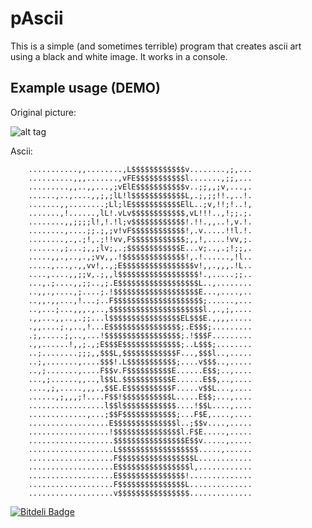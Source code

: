 # pAscii

This is a simple (and sometimes terrible) program that creates ascii
art using a black and white image. It works in a console.


## Example usage (DEMO)

Original picture:

![alt tag](https://raw.github.com/AdeebNqo/pAscii/master/pic.jpg)

Ascii:

		...........,,........,L$$$$$$$$$$$$v........,;,...
		..........,,,.......,vFE$$$$$$$$$$$l.......,;;,...
		.........,,..,,...,;vElE$$$$$$$$$$$v..;;,,;v,...,.
		......,..,....,,;,;lL!l$$$$$$$$$$$$L,.;,;;!!.,..!.
		.......,,........;Ll;lE$$$$$$$$$$$ElL..;v,!!;!..!,
		.......,!......,lL!.vLv$$$$$$$$$$$$,vL!!!..,!;;.;.
		........,,;;;;l!,!.!l;v$$$$$$$$$$$$!.!!.,,..!,v.!.
		........,....;;.;,;v!vF$$$$$$$$$$$$!,.v.....!!l.!.
		........,.,.;!,.;!!vv,F$$$$$$$$$$$$;,,!,....!vv,;.
		.......,;...;,,;lv;,.;$$$$$$$$$$$$E...v;..,.;!;;,.
		.....,,.,..,.,;vv,,.!$$$$$$$$$$$$$$!,.!......,!l..
		.....,...,.,,vv!,.,;E$$$$$$$$$$$$$$$$v!,,.,,,.!L..
		....,....,,;;v,.;,,l$$$$$$$$$$$$$$$$$$!.,.....;;..
		...,.;....,,;;..,;.E$$$$$$$$$$$$$$$$$$L..,........
		..,,.,....,;....;.!$$$$$$$$$$$$$$$$$$$E...,....,..
		..,,.,,...,!...;..F$$$$$$$$$$$$$$$$$$$$;......,...
		..,...;...,,,.,..,$$$$$$$$$$$$$$$$$$$$$l.,.,;,....
		.,,...,,..,.;;...l$$$$$$$$$$$$$$$$EL$$$E.,,,,.....
		.,,....;.,..,!...E$$$$$$$$$$$$$$$$;.E$$$;.........
		.;,.....;,..,...!$$$$$$$$$$$$$$$$$;.!$$$F.........
		.,,......!,,;.,;E$$$E$$$$$$$$$$$$$;..L$$$;........
		..;........;;;,,$$$L,$$$$$$$$$$$$F...,$$$l..,.....
		..;,.......,....$$$!.L$$$$$$$$$$$;....v$$$..,.....
		..,;.......,....F$$v.F$$$$$$$$$$E......E$$;..,....
		...,;......,,..,l$$L.$$$$$$$$$$$E......E$$,..,....
		....,;,.....,,,.,$$E.E$$$$$$$$$$F.....v$$L...,....
		......,;,,,;!....F$$!$$$$$$$$$$$L.....E$$;...,....
		.................l$$l$$$$$$$$$$$$....!$$L....,....
		.............,...;$$F$$$$$$$$$$$$;...F$E,....,....
		..................E$$$$$$$$$$$$$$l..;$$v....,.....
		..................!$$$$$$$$$$$$$$$l.F$E.....,.....
		...................$$$$$$$$$$$$$$$$E$$v.....,.....
		...................L$$$$$$$$$$$$$$$$$$.....,......
		...................F$$$$$$$$$$$$$$$$$L............
		...................E$$$$$$$$$$$$$$$$l,............
		...................E$$$$$$$$$$$$$$$!..............
		...................F$$$$$$$$$$$$$$$L..............
		...................v$$$$$$$$$$$$$$$$..............

[![Bitdeli Badge](https://d2weczhvl823v0.cloudfront.net/AdeebNqo/pascii/trend.png)](https://bitdeli.com/free "Bitdeli Badge")
